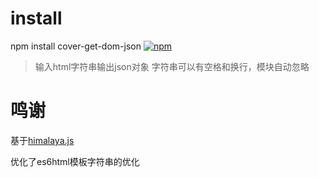 # install
npm install cover-get-dom-json
[![npm](https://img.shields.io/badge/npm-v1.0.5-green.svg)](https://www.npmjs.com/package/cover-get-dom-json)

> 输入html字符串输出json对象
字符串可以有空格和换行，模块自动忽略


# 鸣谢
基于[himalaya.js](https://github.com/andrejewski/himalaya)

优化了es6html模板字符串的优化